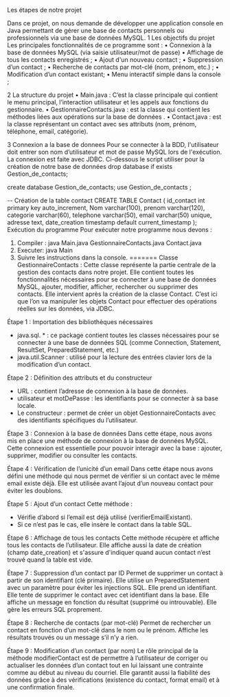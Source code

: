 
Les étapes de notre projet 

Dans ce projet, on nous demande de développer une application console en Java permettant de gérer une base de contacts personnels ou professionnels via une base de données MySQL.
1	Les objectifs du projet 
Les principales fonctionnalités de ce programme sont : 
•	Connexion à la base de données MySQL (via saisie utilisateur/mot de passe)
•	Affichage de tous les contacts enregistrés ;
•	Ajout d'un nouveau contact ;
•	Suppression d’un contact ;
•	Recherche de contacts par mot-clé (nom, prénom, etc.) ;
•	Modification d’un contact existant;
•	Menu interactif simple dans la console ;

2	La structure du projet
•	Main.java : C’est la classe principale qui contient le menu principal, l’interaction utilisateur et les appels aux fonctions du gestionnaire.
•	GestionnaireContacts.java : est la classe qui contient les méthodes liées aux opérations sur la base de données .
•	Contact.java : est la classe représentant un contact avec ses attributs (nom, prénom, téléphone, email, catégorie).

3	Connexion a la base de donnees
 Pour se connecter à la BDD, l'utilisateur doit entrer son nom d’utilisateur et mot de passe MySQL lors de l'exécution. La connexion est faite avec JDBC.
Ci-dessous le script utiliser pour la création de notre base de données
drop database if exists Gestion_de_contacts;

create database Gestion_de_contacts;
use Gestion_de_contacts ;

-- Création de la table contact
CREATE TABLE Contact (
id_contact int primary key auto_increment,
Nom varchar(100),
prenom varchar(120),
categorie varchar(60),
telephone varchar(50),
email varchar(50) unique,
adresse text,
date_creation timestamp default current_timestamp
   );
Exécution du programme 
Pour exécuter notre programme nous devons :
1.	Compiler : java Main.java GestionnaireContacts.java Contact.java
2.	Executer: java Main
3.	Suivre les instructions dans la console.
=======
Classe GestionnaireContacts :
Cette classe représente la partie centrale de la gestion des contacts dans notre projet. Elle contient toutes les fonctionnalités nécessaires pour se connecter à une base de données MySQL, ajouter, modifier, afficher, rechercher ou supprimer des contacts.
Elle intervient après la création de la classe Contact. C’est ici que l’on va manipuler les objets Contact pour effectuer des opérations réelles sur les données, via JDBC.


Étape 1 : Importation des bibliothèques nécessaires
-	 java.sql. * : ce package contient toutes les classes nécessaires pour se connecter à une base de données SQL (comme Connection, Statement, ResultSet, PreparedStatement, etc.)
-	java.util.Scanner : utilisé pour la lecture des entrées clavier lors de la modification d’un contact.

Étape 2 : Définition des attributs et du constructeur
-	URL : contient l’adresse de connexion à la base de données.
-	utilisateur et motDePasse : les identifiants pour se connecter à sa base locale.
-	Le constructeur :  permet de créer un objet GestionnaireContacts avec des identifiants spécifiques du l’utilisateur.

Étape 3 : Connexion à la base de données
Dans cette étape, nous avons mis en place une méthode de connexion à la base de données MySQL. Cette connexion est essentielle pour pouvoir interagir avec la base : ajouter, supprimer, modifier ou consulter les contacts.

Étape 4 : Vérification de l’unicité d’un email
Dans cette étape nous avons défini une méthode qui nous permet de vérifier si un contact avec le même email existe déjà. Elle est utilisée avant l’ajout d’un nouveau contact pour éviter les doublons.

Étape 5 : Ajout d’un contact
Cette méthode :
-	Vérifie d’abord si l’email est déjà utilisé (verifierEmailExistant).
-	Si ce n’est pas le cas, elle insère le contact dans la table SQL.

Étape 6 : Affichage de tous les contacts
Cette méthode récupère et affiche tous les contacts de l’utilisateur. Elle affiche aussi la date de création (champ date_creation) et s'assure d'indiquer quand aucun contact n’est trouvé quand la table est vide.

Étape 7 : Suppression d’un contact par ID
Permet de supprimer un contact à partir de son identifiant (clé primaire). Elle utilise un PreparedStatement avec un paramètre pour éviter les injections SQL.
Elle prend un identifiant.
Elle tente de supprimer le contact avec cet identifiant dans la base.
Elle affiche un message en fonction du résultat (supprimé ou introuvable).
Elle gère les erreurs SQL proprement.

Étape 8 : Recherche de contacts (par mot-clé)
Permet de rechercher un contact en fonction d’un mot-clé dans le nom ou le prénom. Affiche les résultats trouvés ou un message s’il n’y a rien.

Étape 9 : Modification d’un contact (par nom)
Le rôle principal de la méthode  modifierContact est de permettre à l’utilisateur de corriger ou actualiser les données d’un contact tout en lui laissant une contrainte comme au début au niveau du courriel. Elle garantit aussi la fiabilité des données grâce à des vérifications (existence du contact, format email) et à une confirmation finale.









